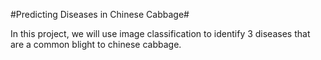 #Predicting Diseases in Chinese Cabbage#

In this project, we will use image classification to identify 3 diseases that are a common blight to chinese cabbage.
